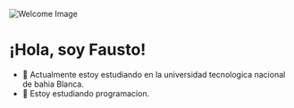 ![Welcome Image](https://link_a_tu_imagen.png)

# ¡Hola, soy Fausto!
- 🔭 Actualmente estoy estudiando en la universidad tecnologica nacional de bahia Blanca.
- 🌱 Estoy estudiando programacion.

